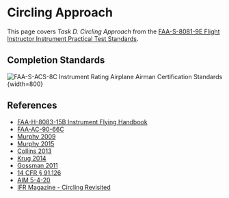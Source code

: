# Circling Approach

This page covers *Task D. Circling Approach* from the [FAA-S-8081-9E Flight Instructor Instrument Practical Test Standards](https://www.faa.gov/training_testing/testing/acs/cfi_instrument_pts_9.pdf).

<!--@include: ./docs/src/includes/approaches/circling.md-->

## Completion Standards

![[FAA-S-ACS-8C Instrument Rating Airplane Airman Certification Standards](https://www.faa.gov/training_testing/testing/acs/instrument_rating_airplane_acs_8.pdf)](/img/faa-s-acs-8c/faa-s-acs-8c-vi-d-circling-approach.png){width=800}

## References

* [FAA-H-8083-15B Instrument Flying Handbook](https://www.faa.gov/sites/faa.gov/files/regulations_policies/handbooks_manuals/aviation/FAA-H-8083-15B.pdf)
* [FAA-AC-90-66C](https://www.faa.gov/documentLibrary/media/Advisory_Circular/AC_90-66C.pdf)
* [Murphy 2009](https://www.faa.gov/media/11911)
* [Murphy 2015](https://www.faa.gov/media/14661)
* [Collins 2013](https://www.faa.gov/media/12631)
* [Krug 2014](https://www.faa.gov/media/12381)
* [Gossman 2011](https://www.faa.gov/media/13671)
* [14 CFR &sect; 91.126](https://www.ecfr.gov/current/title-14/chapter-I/subchapter-F/part-91/subpart-B/subject-group-ECFRe4c59b5f5506932/section-91.126)
* [AIM 5-4-20](https://www.faa.gov/air_traffic/publications/atpubs/aim_html/chap5_section_4.html#$paragraph5-4-20)
* [IFR Magazine - Circling Revisited](https://www.ifr-magazine.com/system/circling-revisited/)
